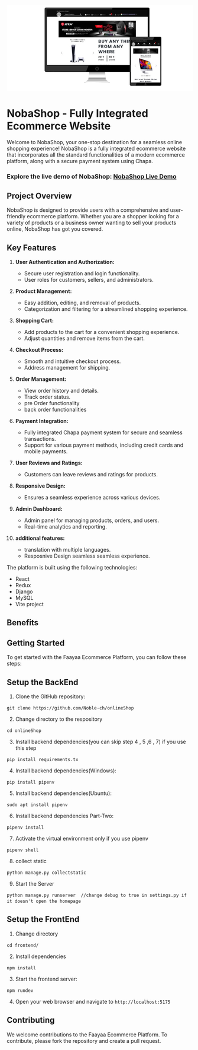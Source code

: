 ![NobaShop Preview](Screenshot_from_2024-01-13_19-27-47-removebg-preview.png)

# NobaShop - Fully Integrated Ecommerce Website

Welcome to NobaShop, your one-stop destination for a seamless online shopping experience! NobaShop is a fully integrated ecommerce website that incorporates all the standard functionalities of a modern ecommerce platform, along with a secure payment system using Chapa.

### Explore the live demo of NobaShop: [NobaShop Live Demo](https://nobashop.vercel.app)


## Project Overview

NobaShop is designed to provide users with a comprehensive and user-friendly ecommerce platform. Whether you are a shopper looking for a variety of products or a business owner wanting to sell your products online, NobaShop has got you covered.

## Key Features

1. **User Authentication and Authorization:**
   - Secure user registration and login functionality.
   - User roles for customers, sellers, and administrators.

2. **Product Management:**
   - Easy addition, editing, and removal of products.
   - Categorization and filtering for a streamlined shopping experience.

3. **Shopping Cart:**
   - Add products to the cart for a convenient shopping experience.
   - Adjust quantities and remove items from the cart.

4. **Checkout Process:**
   - Smooth and intuitive checkout process.
   - Address management for shipping.

5. **Order Management:**
   - View order history and details.
   - Track order status.
   - pre Order functionality
   - back order functionalities

6. **Payment Integration:**
   - Fully integrated Chapa payment system for secure and seamless transactions.
   - Support for various payment methods, including credit cards and mobile payments.

7. **User Reviews and Ratings:**
   - Customers can leave reviews and ratings for products.

8. **Responsive Design:**
   - Ensures a seamless experience across various devices.

9. **Admin Dashboard:**
   - Admin panel for managing products, orders, and users.
   - Real-time analytics and reporting.
9. **additional features:**
   - translation with multiple languages.
   - Resposnive Design seamless seamless experience.
  

The platform is built using the following technologies:

- React
- Redux
- Django
- MySQL
- Vite project

## Benefits

## Getting Started

To get started with the Faayaa Ecommerce Platform, you can follow these steps:


## Setup the BackEnd



1. Clone the GitHub repository:

```
git clone https://github.com/Noble-ch/onlineShop

```
2. Change directory to the respository
```
cd onlineShop
```
3. Install backend dependencies(you can skip step 4 , 5 ,6 , 7) if you use this step
```
pip install requirements.tx
```
4. Install backend dependencies(Windows):
  
```
pip install pipenv
```
5. Install backend dependencies(Ubuntu):
  
```
sudo apt install pipenv
```
6. Install backend dependencies Part-Two:
  
```
pipenv install
```

7. Activate the virtual environment only if you use pipenv
```
pipenv shell
```
8. collect static
```
python manage.py collectstatic   
```
9. Start the Server
```
python manage.py runserver  //change debug to true in settings.py if it doesn't open the homepage
```


## Setup the FrontEnd

1. Change directory

```
cd frontend/
```
2. Install dependencies

```
npm install
```

3. Start the frontend server:

```
npm rundev
```

4. Open your web browser and navigate to `http://localhost:5175`

## Contributing

We welcome contributions to the Faayaa Ecommerce Platform. To contribute, please fork the repository and create a pull request.

